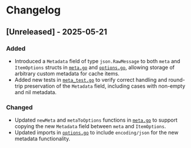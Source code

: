 # Changelog

## [Unreleased] - 2025-05-21

### Added
- Introduced a `Metadata` field of type `json.RawMessage` to both `meta` and `ItemOptions` structs in [`meta.go`](meta.go) and [`options.go`](options.go), allowing storage of arbitrary custom metadata for cache items.
- Added new tests in [`meta_test.go`](meta_test.go) to verify correct handling and round-trip preservation of the `Metadata` field, including cases with non-empty and nil metadata.

### Changed
- Updated `newMeta` and `metaToOptions` functions in [`meta.go`](meta.go) to support copying the new `Metadata` field between `meta` and `ItemOptions`.
- Updated imports in [`options.go`](options.go) to include `encoding/json` for the new metadata functionality.